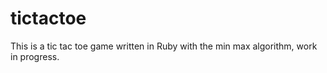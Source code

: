 # tictactoe
This is a tic tac toe game written in Ruby with the min max algorithm, work in progress.
